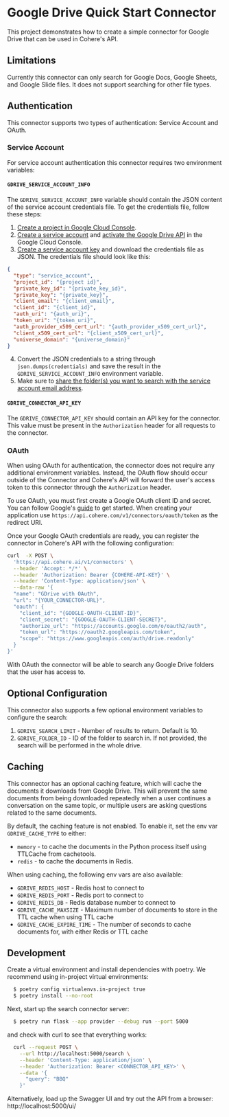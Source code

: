 # Google Drive Quick Start Connector

This project demonstrates how to create a simple connector for Google Drive that can be used in Cohere's API.

## Limitations

Currently this connector can only search for Google Docs, Google Sheets, and Google Slide files. It does not support searching for other file types.

## Authentication

This connector supports two types of authentication: Service Account and OAuth.

### Service Account

For service account authentication this connector requires two environment variables:

#### `GDRIVE_SERVICE_ACCOUNT_INFO`

The `GDRIVE_SERVICE_ACCOUNT_INFO` variable should contain the JSON content of the service account credentials file. To get the credentials file, follow these steps:

1. [Create a project in Google Cloud Console](https://cloud.google.com/resource-manager/docs/creating-managing-projects).
2. [Create a service account](https://cloud.google.com/iam/docs/creating-managing-service-accounts) and [activate the Google Drive API](https://console.cloud.google.com/apis/api/drive.googleapis.com) in the Google Cloud Console.
3. [Create a service account key](https://cloud.google.com/iam/docs/creating-managing-service-account-keys) and download the credentials file as JSON. The credentials file should look like this:

```json
{
  "type": "service_account",
  "project_id": "{project id}",
  "private_key_id": "{private_key_id}",
  "private_key": "{private_key}",
  "client_email": "{client_email}",
  "client_id": "{client_id}",
  "auth_uri": "{auth_uri}",
  "token_uri": "{token_uri}",
  "auth_provider_x509_cert_url": "{auth_provider_x509_cert_url}",
  "client_x509_cert_url": "{client_x509_cert_url}",
  "universe_domain": "{universe_domain}"
}
```

4. Convert the JSON credentials to a string through `json.dumps(credentials)` and save the result in the `GDRIVE_SERVICE_ACCOUNT_INFO` environment variable.
5. Make sure to [share the folder(s) you want to search with the service account email address](https://support.google.com/a/answer/7337554?hl=en).

#### `GDRIVE_CONNECTOR_API_KEY`

The `GDRIVE_CONNECTOR_API_KEY` should contain an API key for the connector. This value must be present in the `Authorization` header for all requests to the connector.

### OAuth

When using OAuth for authentication, the connector does not require any additional environment variables. Instead, the OAuth flow should occur outside of the Connector and Cohere's API will forward the user's access token to this connector through the `Authorization` header.

To use OAuth, you must first create a Google OAuth client ID and secret. You can follow Google's [guide](https://developers.google.com/identity/protocols/oauth2/web-server#creatingcred) to get started. When creating your application use `https://api.cohere.com/v1/connectors/oauth/token` as the redirect URI.

Once your Google OAuth credentials are ready, you can register the connector in Cohere's API with the following configuration:

```bash
curl  -X POST \
  'https://api.cohere.ai/v1/connectors' \
  --header 'Accept: */*' \
  --header 'Authorization: Bearer {COHERE-API-KEY}' \
  --header 'Content-Type: application/json' \
  --data-raw '{
  "name": "GDrive with OAuth",
  "url": "{YOUR_CONNECTOR-URL}",
  "oauth": {
    "client_id": "{GOOGLE-OAUTH-CLIENT-ID}",
    "client_secret": "{GOOGLE-OAUTH-CLIENT-SECRET}",
    "authorize_url": "https://accounts.google.com/o/oauth2/auth",
    "token_url": "https://oauth2.googleapis.com/token",
    "scope": "https://www.googleapis.com/auth/drive.readonly"
  }
}'
```

With OAuth the connector will be able to search any Google Drive folders that the user has access to.

## Optional Configuration

This connector also supports a few optional environment variables to configure the search:

1. `GDRIVE_SEARCH_LIMIT` - Number of results to return. Default is 10.
2. `GDRIVE_FOLDER_ID` - ID of the folder to search in. If not provided, the search will be performed in the whole drive.

## Caching

This connector has an optional caching feature, which will cache the documents it downloads from Google Drive. This
will prevent the same documents from being downloaded repeatedly when a user continues a conversation on the same
topic, or multiple users are asking questions related to the same documents.

By default, the caching feature is not enabled. To enable it, set the env var `GDRIVE_CACHE_TYPE` to either:

* `memory` - to cache the documents in the Python process itself using TTLCache from cachetools.
* `redis` - to cache the documents in Redis.

When using caching, the following env vars are also available:

* `GDRIVE_REDIS_HOST` - Redis host to connect to
* `GDRIVE_REDIS_PORT` - Redis port to connect to
* `GDRIVE_REDIS_DB` - Redis database number to connect to
* `GDRIVE_CACHE_MAXSIZE` - Maximum number of documents to store in the TTL cache when using TTL cache 
* `GDRIVE_CACHE_EXPIRE_TIME` - The number of seconds to cache documents for, with either Redis or TTL cache

## Development

Create a virtual environment and install dependencies with poetry. We recommend using in-project virtual environments:

```bash
  $ poetry config virtualenvs.in-project true
  $ poetry install --no-root
```

Next, start up the search connector server:

```bash
  $ poetry run flask --app provider --debug run --port 5000
```

and check with curl to see that everything works:

```bash
  curl --request POST \
    --url http://localhost:5000/search \
    --header 'Content-Type: application/json' \
    --header 'Authorization: Bearer <CONNECTOR_API_KEY>' \
    --data '{
      "query": "BBQ"
    }'
```

Alternatively, load up the Swagger UI and try out the API from a browser: http://localhost:5000/ui/

